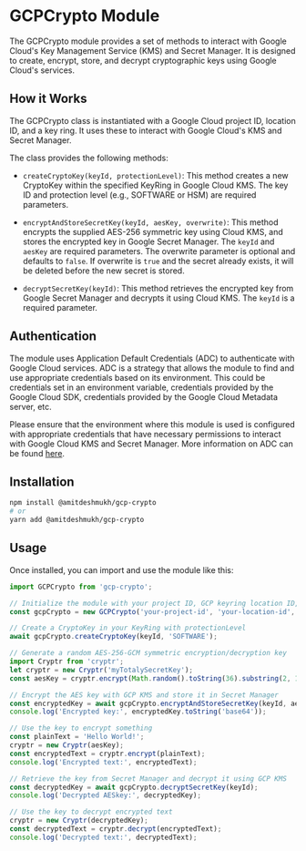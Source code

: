 # GCPCrypto Module

The GCPCrypto module provides a set of methods to interact with Google Cloud's Key Management Service (KMS) and Secret Manager. It is designed to create, encrypt, store, and decrypt cryptographic keys using Google Cloud's services.

## How it Works
The GCPCrypto class is instantiated with a Google Cloud project ID, location ID, and a key ring. It uses these to interact with Google Cloud's KMS and Secret Manager.

The class provides the following methods:

- `createCryptoKey(keyId, protectionLevel)`: This method creates a new CryptoKey within the specified KeyRing in Google Cloud KMS. The key ID and protection level (e.g., SOFTWARE or HSM) are required parameters.

- `encryptAndStoreSecretKey(keyId, aesKey, overwrite)`: This method encrypts the supplied AES-256 symmetric key using Cloud KMS, and stores the encrypted key in Google Secret Manager. The `keyId` and `aesKey` are required parameters. The overwrite parameter is optional and defaults to `false`. If overwrite is `true` and the secret already exists, it will be deleted before the new secret is stored.

- `decryptSecretKey(keyId)`: This method retrieves the encrypted key from Google Secret Manager and decrypts it using Cloud KMS. The `keyId` is a required parameter.

## Authentication

The module uses Application Default Credentials (ADC) to authenticate with Google Cloud services. ADC is a strategy that allows the module to find and use appropriate credentials based on its environment. This could be credentials set in an environment variable, credentials provided by the Google Cloud SDK, credentials provided by the Google Cloud Metadata server, etc.

Please ensure that the environment where this module is used is configured with appropriate credentials that have necessary permissions to interact with Google Cloud KMS and Secret Manager. More information on ADC can be found [here](https://cloud.google.com/docs/authentication/provide-credentials-adc).


## Installation

```bash
npm install @amitdeshmukh/gcp-crypto
# or
yarn add @amitdeshmukh/gcp-crypto
```

## Usage
Once installed, you can import and use the module like this:

```js
import GCPCrypto from 'gcp-crypto';

// Initialize the module with your project ID, GCP keyring location ID, and keyring name
const gcpCrypto = new GCPCrypto('your-project-id', 'your-location-id', 'your-key-ring');

// Create a CryptoKey in your KeyRing with protectionLevel
await gcpCrypto.createCryptoKey(keyId, 'SOFTWARE');

// Generate a random AES-256-GCM symmetric encryption/decryption key
import Cryptr from 'cryptr';
let cryptr = new Cryptr('myTotalySecretKey');
const aesKey = cryptr.encrypt(Math.random().toString(36).substring(2, 15));

// Encrypt the AES key with GCP KMS and store it in Secret Manager
const encryptedKey = await gcpCrypto.encryptAndStoreSecretKey(keyId, aesKey, true);
console.log('Encrypted key:', encryptedKey.toString('base64'));

// Use the key to encrypt something
const plainText = 'Hello World!';
cryptr = new Cryptr(aesKey);
const encryptedText = cryptr.encrypt(plainText);
console.log('Encrypted text:', encryptedText);

// Retrieve the key from Secret Manager and decrypt it using GCP KMS
const decryptedKey = await gcpCrypto.decryptSecretKey(keyId);
console.log('Decrypted AESkey:', decryptedKey);

// Use the key to decrypt encrypted text
cryptr = new Cryptr(decryptedKey);
const decryptedText = cryptr.decrypt(encryptedText);
console.log('Decrypted text:', decryptedText);

```
